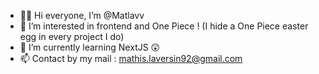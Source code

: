 - 🏴‍☠️ Hi everyone, I’m @Matlavv
- 👀 I’m interested in frontend and One Piece ! (I hide a One Piece easter egg in every project I do)
- 🌱 I’m currently learning NextJS 😲
- 📫 Contact by my mail : mathis.laversin92@gmail.com
